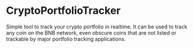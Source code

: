 # CryptoPortfolioTracker
 Simple tool to track your crypto portfolio in realtime. It can be used to track any coin on the BNB network, even obscure coins that are not listed or trackable by major portfolio tracking applications.
